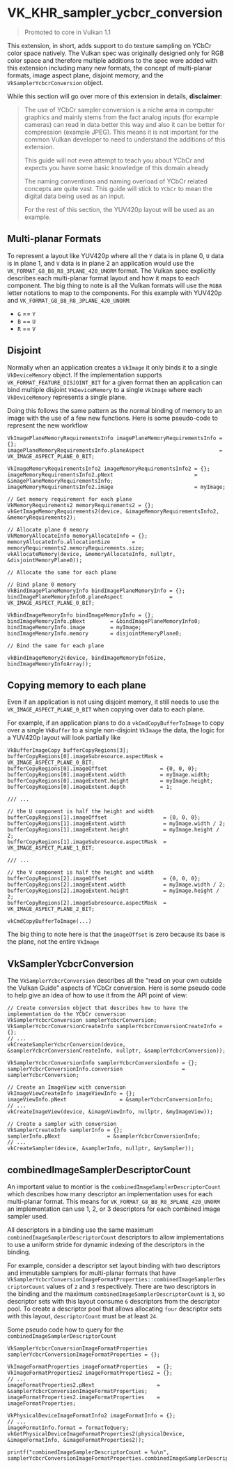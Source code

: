 # VK_KHR_sampler_ycbcr_conversion

> Promoted to core in Vulkan 1.1

This extension, in short, adds support to do texture sampling on YCbCr color space natively. The Vulkan spec was originally designed only for RGB color space and therefore multiple additions to the spec were added with this extension including many new formats, the concept of multi-planar formats, image aspect plane, disjoint memory, and the `VkSamplerYcbcrConversion` object.

While this section will go over more of this extension in details, **disclaimer**:

> The use of YCbCr sampler conversion is a niche area in computer graphics and mainly stems from the fact analog inputs (for example cameras) can read in data better this way and also it can be better for compression (example JPEG). This means it is not important for the common Vulkan developer to need to understand the additions of this extension.
>
> This guide will not even attempt to teach you about YCbCr and expects you have some basic knowledge of this domain already
>
> The naming conventions and naming overload of YCbCr related concepts are quite vast. This guide will stick to `YCbCr` to mean the digital data being used as an input.
>
> For the rest of this section, the YUV420p layout will be used as an example.

## Multi-planar Formats

To represent a layout like YUV420p where all the `Y` data is in plane 0, `U` data is in plane 1, and `V` data is in plane 2 an application would use the `VK_FORMAT_G8_B8_R8_3PLANE_420_UNORM` format. The Vulkan spec explicitly describes each multi-planar format layout and how it maps to each component. The big thing to note is all the Vulkan formats will use the `RGBA` letter notations to map to the components. For this example with YUV420p and `VK_FORMAT_G8_B8_R8_3PLANE_420_UNORM`:
- `G` == `Y`
- `B` == `U`
- `R` == `V`

## Disjoint

Normally when an application creates a `VkImage` it only binds it to a single `VkDeviceMemory` object. If the implementation supports `VK_FORMAT_FEATURE_DISJOINT_BIT` for a given format then an application can bind multiple disjoint `VkDeviceMemory` to a single `VkImage` where each `VkDeviceMemory` represents a single plane.

Doing this follows the same pattern as the normal binding of memory to an image with the use of a few new functions. Here is some pseudo-code to represent the new workflow

```
VkImagePlaneMemoryRequirementsInfo imagePlaneMemoryRequirementsInfo = {};
imagePlaneMemoryRequirementsInfo.planeAspect                        = VK_IMAGE_ASPECT_PLANE_0_BIT;

VkImageMemoryRequirementsInfo2 imageMemoryRequirementsInfo2 = {};
imageMemoryRequirementsInfo2.pNext                          = &imagePlaneMemoryRequirementsInfo;
imageMemoryRequirementsInfo2.image                          = myImage;

// Get memory requirement for each plane
VkMemoryRequirements2 memoryRequirements2 = {};
vkGetImageMemoryRequirements2(device, &imageMemoryRequirementsInfo2, &memoryRequirements2);

// Allocate plane 0 memory
VkMemoryAllocateInfo memoryAllocateInfo = {};
memoryAllocateInfo.allocationSize       = memoryRequirements2.memoryRequirements.size;
vkAllocateMemory(device, &memoryAllocateInfo, nullptr, &disjointMemoryPlane0));

// Allocate the same for each plane

// Bind plane 0 memory
VkBindImagePlaneMemoryInfo bindImagePlaneMemoryInfo = {};
bindImagePlaneMemoryInfo0.planeAspect               = VK_IMAGE_ASPECT_PLANE_0_BIT;

VkBindImageMemoryInfo bindImageMemoryInfo = {};
bindImageMemoryInfo.pNext        = &bindImagePlaneMemoryInfo0;
bindImageMemoryInfo.image        = myImage;
bindImageMemoryInfo.memory       = disjointMemoryPlane0;

// Bind the same for each plane

vkBindImageMemory2(device, bindImageMemoryInfoSize, bindImageMemoryInfoArray));
```

## Copying memory to each plane

Even if an application is not using disjoint memory, it still needs to use the `VK_IMAGE_ASPECT_PLANE_0_BIT` when copying over data to each plane.

For example, if an application plans to do a `vkCmdCopyBufferToImage` to copy over a single `VkBuffer` to a single non-disjoint `VkImage` the data, the logic for a YUV420p layout will look partially like

```
VkBufferImageCopy bufferCopyRegions[3];
bufferCopyRegions[0].imageSubresource.aspectMask = VK_IMAGE_ASPECT_PLANE_0_BIT;
bufferCopyRegions[0].imageOffset                 = {0, 0, 0};
bufferCopyRegions[0].imageExtent.width           = myImage.width;
bufferCopyRegions[0].imageExtent.height          = myImage.height;
bufferCopyRegions[0].imageExtent.depth           = 1;

/// ...

// the U component is half the height and width
bufferCopyRegions[1].imageOffset                  = {0, 0, 0};
bufferCopyRegions[1].imageExtent.width            = myImage.width / 2;
bufferCopyRegions[1].imageExtent.height           = myImage.height / 2;
bufferCopyRegions[1].imageSubresource.aspectMask  = VK_IMAGE_ASPECT_PLANE_1_BIT;

/// ...

// the V component is half the height and width
bufferCopyRegions[2].imageOffset                  = {0, 0, 0};
bufferCopyRegions[2].imageExtent.width            = myImage.width / 2;
bufferCopyRegions[2].imageExtent.height           = myImage.height / 2;
bufferCopyRegions[2].imageSubresource.aspectMask  = VK_IMAGE_ASPECT_PLANE_2_BIT;

vkCmdCopyBufferToImage(...)
```

The big thing to note here is that the `imageOffset` is zero because its base is the plane, not the entire `VkImage`

## VkSamplerYcbcrConversion

The `VkSamplerYcbcrConversion` describes all the "read on your own outside the Vulkan Guide" aspects of YCbCr conversion. Here is some pseudo code to help give an idea of how to use it from the API point of view:

```
// Create conversion object that describes how to have the implementation do the YCbCr conversion
VkSamplerYcbcrConversion samplerYcbcrConversion;
VkSamplerYcbcrConversionCreateInfo samplerYcbcrConversionCreateInfo = {};
// ...
vkCreateSamplerYcbcrConversion(device, &samplerYcbcrConversionCreateInfo, nullptr, &samplerYcbcrConversion));

VkSamplerYcbcrConversionInfo samplerYcbcrConversionInfo = {};
samplerYcbcrConversionInfo.conversion                   = samplerYcbcrConversion;

// Create an ImageView with conversion
VkImageViewCreateInfo imageViewInfo = {};
imageViewInfo.pNext                 = &samplerYcbcrConversionInfo;
// ...
vkCreateImageView(device, &imageViewInfo, nullptr, &myImageView));

// Create a sampler with conversion
VkSamplerCreateInfo samplerInfo = {};
samplerInfo.pNext               = &samplerYcbcrConversionInfo;
// ...
vkCreateSampler(device, &samplerInfo, nullptr, &mySampler));
```

## combinedImageSamplerDescriptorCount

An important value to montior is the `combinedImageSamplerDescriptorCount` which describes how many descriptor an implementation uses for each multi-planar format. This means for `VK_FORMAT_G8_B8_R8_3PLANE_420_UNORM` an implementation can use 1, 2, or 3 descriptors for each combined image sampler used.

All descriptors in a binding use the same maximum `combinedImageSamplerDescriptorCount` descriptors to allow implementations to use a uniform stride for dynamic indexing of the descriptors in the binding.

For example, consider a descriptor set layout binding with two descriptors and immutable samplers for multi-planar formats that have `VkSamplerYcbcrConversionImageFormatProperties::combinedImageSamplerDescriptorCount` values of `2` and `3` respectively. There are two descriptors in the binding and the maximum `combinedImageSamplerDescriptorCount` is `3`, so descriptor sets with this layout consume `6` descriptors from the descriptor pool. To create a descriptor pool that allows allocating `four` descriptor sets with this layout, `descriptorCount` must be at least `24`.

Some pseudo code how to query for the `combinedImageSamplerDescriptorCount`

```
VkSamplerYcbcrConversionImageFormatProperties samplerYcbcrConversionImageFormatProperties = {};

VkImageFormatProperties imageFormatProperties   = {};
VkImageFormatProperties2 imageFormatProperties2 = {};
// ...
imageFormatProperties2.pNext                    = &samplerYcbcrConversionImageFormatProperties;
imageFormatProperties2.imageFormatProperties    = imageFormatProperties;

VkPhysicalDeviceImageFormatInfo2 imageFormatInfo = {};
// ...
imageFormatInfo.format = formatToQuery;
vkGetPhysicalDeviceImageFormatProperties2(physicalDevice, &imageFormatInfo, &imageFormatProperties2));

printf("combinedImageSamplerDescriptorCount = %u\n", samplerYcbcrConversionImageFormatProperties.combinedImageSamplerDescriptorCount);
```
